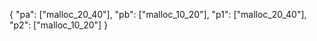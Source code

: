 {
  "pa": ["malloc_20_40"],
  "pb": ["malloc_10_20"],
  "p1": ["malloc_20_40"],
  "p2": ["malloc_10_20"]
}
